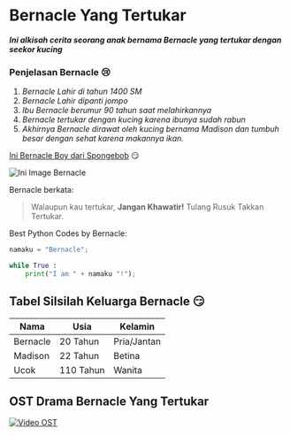 # Bernacle Yang Tertukar

__*Ini alkisah cerita seorang anak bernama Bernacle yang tertukar dengan seekor kucing*__

### __Penjelasan Bernacle__ :cry: 

1. _Bernacle Lahir di tahun 1400 SM_
1. _Bernacle Lahir dipanti jompo_
1. _Ibu Bernacle berumur 90 tahun saat melahirkannya_
1. _Bernacle tertukar dengan kucing karena ibunya sudah rabun_
1. _Akhirnya Bernacle dirawat oleh kucing bernama Madison dan tumbuh besar dengan sehat karena makannya ikan._

[Ini Bernacle Boy dari Spongebob](https://www.kaskus.co.id/thread/51ea08d359cb171605000009/super-hero-agan-tau-mermaidman-and-barnacleboy/) :smirk:

![Ini Image Bernacle](https://memegenerator.net/img/instances/300x300/56746016/sorry-bro-numpang-lewat.jpg)

Bernacle berkata:
>Walaupun kau tertukar, __Jangan Khawatir!__
Tulang Rusuk Takkan Tertukar.

Best Python Codes by Bernacle:
```python
namaku = "Bernacle";

while True :
    print("I am " + namaku "!");
```

## Tabel Silsilah Keluarga Bernacle :smirk:

Nama | Usia | Kelamin
-----|------|--------
Bernacle | 20 Tahun | Pria/Jantan
Madison | 22 Tahun | Betina
Ucok | 110 Tahun | Wanita

## OST Drama Bernacle Yang Tertukar

[![Video OST](https://i.ytimg.com/vi/dI9-poRsNxE/hqdefault.jpg?sqp=-oaymwEZCNACELwBSFXyq4qpAwsIARUAAIhCGAFwAQ==&rs=AOn4CLBTAdNH_r1Ddq9_XyQZVrj2r5ddGw)](https://www.youtube.com/watch?v=dI9-poRsNxE)
